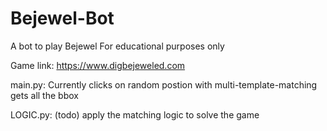 # Bejewel-Bot

A bot to play Bejewel
For educational purposes only

Game link: https://www.digbejeweled.com

main.py: Currently clicks on random postion with multi-template-matching gets all the bbox

LOGIC.py: (todo) apply the matching logic to solve the game
